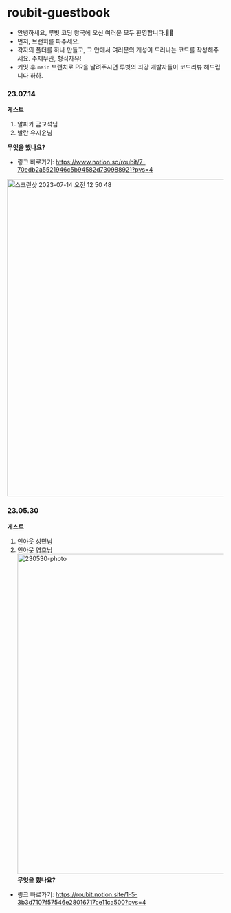 # roubit-guestbook

- 안녕하세요, 루빗 코딩 왕국에 오신 여러분 모두 환영합니다.💚🐇
- 먼저, 브랜치를 파주세요.
- 각자의 폴더를 하나 만들고, 그 안에서 여러분의 개성이 드러나는 코드를 작성해주세요. 주제무관, 형식자유!
- 커밋 후 `main` 브랜치로 PR을 날려주시면 루빗의 최강 개발자들이 코드리뷰 해드립니다 하하.

### 23.07.14

**게스트**

1. 알파카 금교석님
2. 발란 유지윤님

**무엇을 했나요?**

- 링크 바로가기: https://www.notion.so/roubit/7-70edb2a5521946c5b94582d730988921?pvs=4

<img width="738" alt="스크린샷 2023-07-14 오전 12 50 48" src="https://github.com/roubit-develop/roubit-guestbook/assets/38369729/895577b1-04a0-4658-bc0f-67d20d3210de">

### 23.05.30

**게스트**

1. 인아웃 성민님
2. 인아웃 영호님
   <img width="745" alt="230530-photo" src="https://github.com/roubit-develop/roubit-guestbook/assets/38369729/f011ce7c-35dd-4c7c-b4cb-8a5ff27c65f6">
   **무엇을 했나요?**

- 링크 바로가기: https://roubit.notion.site/1-5-3b3d7107f57546e28016717ce11ca500?pvs=4
